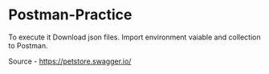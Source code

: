 # Postman-Practice
To execute it Download json files.
Import environment vaiable and collection to Postman.

Source - https://petstore.swagger.io/
